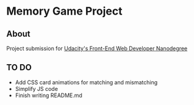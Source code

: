 # Memory Game Project

## About

Project submission for [Udacity's Front-End Web Developer Nanodegree](https://udacity.com/course/front-end-web-developer-nanodegree--nd001)


## TO DO

* Add CSS card animations for matching and mismatching
* Simplify JS code
* Finish writing README.md
